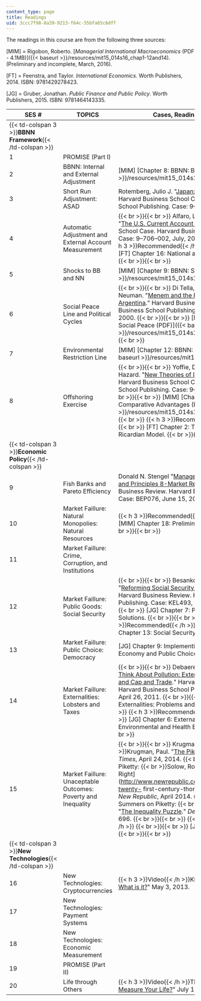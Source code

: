 ```yaml
---
content_type: page
title: Readings
uid: 3ccc7f98-8a39-9213-f64c-55bfa65c6dff
---
```


The readings in this course are from the following three sources:

\[MIM\] = Rigobon, Roberto. [_Managerial International Macroeconomics_ (PDF - 4.1MB)]({{< baseurl >}}/resources/mit15_014s16_chap1-12and14). (Preliminary and incomplete, March, 2016).

\[FT\] = Feenstra, and Taylor. _International Economics_. Worth Publishers, 2014. ISBN: 9781429278423.

\[JG\] = Gruber, Jonathan. _Public Finance and Public Policy_. Worth Publishers, 2015. ISBN: 9781464143335.

| SES # | TOPICS | Cases, Readings, and Videos |
| --- | --- | --- |
| {{< td-colspan 3 >}}**BBNN Framework**{{< /td-colspan >}} |||
| 1 | PROMISE (Part I) | &nbsp; |
| 2 | BBNN: Internal and External Adjustment | \[MIM\] [Chapter 8: BBNN: Basic (PDF)]({{< baseurl >}}/resources/mit15_014s16_chapter8). |
| 3 | Short Run Adjustment: ASAD | Rotemberg, Julio J. "[Japan: Betting on Inflation?](http://www.hbs.edu/faculty/Pages/item.aspx?num=46143)" Harvard Business School Case. Harvard Business School Publishing. Case: 9–714–040, January, 2014. |
| 4 | Automatic Adjustment and External Account Measurement |  {{< br >}}{{< br >}} Alfaro, Laura, Rafael Di Tella, et al. "[The U.S. Current Account Deficit](http://www.hbs.edu/faculty/Pages/item.aspx?num=32498)." Harvard Business School Case. Harvard Business School Publishing. Case: 9–706–002, July, 2005. {{< br >}}{{< br >}} {{< h 3 >}}Recommended{{< /h >}} {{< br >}}{{< br >}} \[FT\] Chapter 16: National and International Accounts. {{< br >}}{{< br >}}  |
| 5 | Shocks to BB and NN | \[MIM\] [Chapter 9: BBNN: Shocks (PDF)]({{< baseurl >}}/resources/mit15_014s16_chapter9). |
| 6 | Social Peace Line and Political Cycles |  {{< br >}}{{< br >}} Di Tella, Rafael M., and Eliseo Neuman. "[Menem and the Populist Tradition in Argentina](http://www.hbs.edu/faculty/Pages/item.aspx?num=27070)." Harvard Business School Case. Harvard Business School Publishing. Case: 9–700–061, March, 2000. {{< br >}}{{< br >}} \[MIM\] [Chapter 11: BBNN: Social Peace (PDF)]({{< baseurl >}}/resources/mit15_014s16_chapter11). {{< br >}}{{< br >}}  |
| 7 | Environmental Restriction Line | \[MIM\] [Chapter 12: BBNN: Sustainability (PDF)]({{< baseurl >}}/resources/mit15_014s16_chapter12). |
| 8 | Offshoring Exercise |  {{< br >}}{{< br >}} Yoffie, David B., and Heather A. Hazard. "[New Theories of International Trade](http://www.hbs.edu/faculty/Pages/item.aspx?num=11545)." Harvard Business School Case. Harvard Business School Publishing. Case: 9–390–001, July, 1989. {{< br >}}{{< br >}} \[MIM\] [Chapter 14: Trade: Comparative Advantages (PDF - 1.2MB)]({{< baseurl >}}/resources/mit15_014s16_chapter14). {{< br >}}{{< br >}} {{< h 3 >}}Recommended{{< /h >}} {{< br >}}{{< br >}} \[FT\] Chapter 2: Trade and Technology: The Ricardian Model. {{< br >}}{{< br >}}  |
| {{< td-colspan 3 >}}**Economic Policy**{{< /td-colspan >}} |||
| 9 | Fish Banks and Pareto Efficiency | Donald N. Stengel "[Managerial Economics- Concepts and Principles 8-Market Regulation](https://www.iveycases.com/ProductView.aspx?id=55254)."  Harvard Business Review. Harvard Business School Publishing. Case: BEP076, June 15, 2011. |
| 10 | Market Faillure: Natural Monopolies: Natural Resources | {{< h 3 >}}Recommended{{< /h >}} {{< br >}}{{< br >}} \[MIM\] Chapter 18: Preliminaries on Public Finance. {{< br >}}{{< br >}}  |
| 11 | Market Faillure: Crime, Corruption, and Institutions | &nbsp; |
| 12 | Market Faillure: Public Goods: Social Security |  {{< br >}}{{< br >}} Besanko, David, and Saahil Malik. "[Reforming Social Security Around the World](https://hbr.org/product/reforming-social-security-around-the-world/KEL493-HCB-ENG)." Harvard Business Review. Harvard Business School Publishing. Case: KEL493, March 25, 2010. {{< br >}}{{< br >}} \[JG\] Chapter 7: Public Goods: Problems and Solutions. {{< br >}}{{< br >}} {{< h 3 >}}Recommended{{< /h >}} {{< br >}}{{< br >}} \[JG\] Chapter 13: Social Security. {{< br >}}{{< br >}}  |
| 13 | Market Faillure: Public Choice: Democracy | \[JG\] Chapter 9: Implementing Public Goods: Political Economy and Public Choice. |
| 14 | Market Faillure: Externalities: Lobsters and Taxes |  {{< br >}}{{< br >}} Debaere, Peter. "[A Framework to Think About Pollution: Externalities, Pollution Taxes, and Cap and Trade](https://hbr.org/product/a-framework-to-think-about-pollution-externalities-pollution-taxes-and-cap-and-trade/UV5687-PDF-ENG)." Harvard Business Review. Harvard Business School Publishing. Case: UV5687. April 26, 2011. {{< br >}}{{< br >}} \[JG\] Chapter 5: Externalities: Problems and Solutions. {{< br >}}{{< br >}} {{< h 3 >}}Recommended{{< /h >}} {{< br >}}{{< br >}} \[JG\] Chapter 6: Externalities in Action: Environmental and Health Externalities. {{< br >}}{{< br >}}  |
| 15 | Market Faillure: Unaceptable Outcomes: Poverty and Inequality |  {{< br >}}{{< br >}} Krugman on Piketty:  {{< br >}}Krugman, Paul. "[The Piketty Panic](http://www.nytimes.com/2014/04/25/opinion/krugman-the-piketty-panic.html?_r=0)," _The New York Times_, April 24, 2014. {{< br >}}{{< br >}} Solow on Piketty:  {{< br >}}Solow, Robert M. "[Thomas Piketty Is Right](http://www.newrepublic.com/article/117429/capital-twenty- first-century-thomas-piketty-reviewed)." _New Republic_, April 2014. {{< br >}}{{< br >}} Summers on Piketty:  {{< br >}}Summers, Lawrence H. "[The Inequality Puzzle](http://www.democracyjournal.org/33/the-inequality-puzzle.php?page=all)." _Democracy_, no. 33 (2014): 696. {{< br >}}{{< br >}} {{< h 3 >}}Recommended{{< /h >}} {{< br >}}{{< br >}} \[JG\] Chapters 12 and 17. {{< br >}}{{< br >}}  |
| {{< td-colspan 3 >}}**New Technologies**{{< /td-colspan >}} |||
| 16 | New Technologies: Cryptocurrencies | {{< h 3 >}}Video{{< /h >}}Khan Academy. "[Bitcoin: What is it?](http://www.khanacademy.org/economics-finance-domain/core-finance/money-and-banking/bitcoin/v/bitcoin-what-is-it)" May 3, 2013. |
| 17 | New Technologies: Payment Systems | &nbsp; |
| 18 | New Technologies: Economic Measurement | &nbsp; |
| 19 | PROMISE (Part II) | &nbsp; |
| 20 | Life through Others | {{< h 3 >}}Video{{< /h >}}TEDx Talks. "[How Will You Measure Your Life?](http://tedxtalks.ted.com/video/TEDxBoston-Clay-Christensen-How)" July 17, 2012.